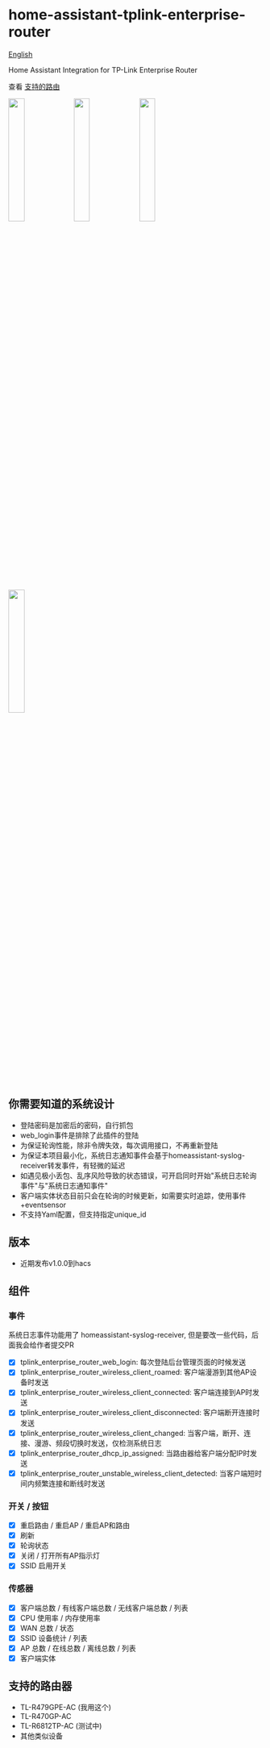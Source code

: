 # home-assistant-tplink-enterprise-router

[English](./README_en.md)

Home Assistant Integration for TP-Link Enterprise Router

查看 [支持的路由](#supports)

<img src="https://raw.githubusercontent.com/copydog/home-assistant-tplink-enterprise-router/refs/heads/main/docs/media/screenshot_cn_1.png" width="25%">
<img src="https://raw.githubusercontent.com/copydog/home-assistant-tplink-enterprise-router/refs/heads/main/docs/media/screenshot_cn_2.png" width="25%">
<img src="https://raw.githubusercontent.com/copydog/home-assistant-tplink-enterprise-router/refs/heads/main/docs/media/screenshot_cn_3.png" width="25%">
<img src="https://raw.githubusercontent.com/copydog/home-assistant-tplink-enterprise-router/refs/heads/main/docs/media/screenshot_cn_4.png" width="25%">

## 你需要知道的系统设计
- 登陆密码是加密后的密码，自行抓包
- web_login事件是排除了此插件的登陆
- 为保证轮询性能，除非令牌失效，每次调用接口，不再重新登陆
- 为保证本项目最小化，系统日志通知事件会基于homeassistant-syslog-receiver转发事件，有轻微的延迟
- 如遇见极小丢包、乱序风险导致的状态错误，可开启同时开始"系统日志轮询事件"与"系统日志通知事件"
- 客户端实体状态目前只会在轮询的时候更新，如需要实时追踪，使用事件+eventsensor
- 不支持Yaml配置，但支持指定unique_id

## 版本
- 近期发布v1.0.0到hacs

## 组件
### 事件
系统日志事件功能用了 homeassistant-syslog-receiver, 但是要改一些代码，后面我会给作者提交PR

- [x] tplink_enterprise_router_web_login: 每次登陆后台管理页面的时候发送
- [x] tplink_enterprise_router_wireless_client_roamed: 客户端漫游到其他AP设备时发送
- [x] tplink_enterprise_router_wireless_client_connected: 客户端连接到AP时发送
- [x] tplink_enterprise_router_wireless_client_disconnected: 客户端断开连接时发送
- [x] tplink_enterprise_router_wireless_client_changed: 当客户端，断开、连接、漫游、频段切换时发送，仅检测系统日志
- [x] tplink_enterprise_router_dhcp_ip_assigned: 当路由器给客户端分配IP时发送
- [x] tplink_enterprise_router_unstable_wireless_client_detected: 当客户端短时间内频繁连接和断线时发送

### 开关 / 按钮
- [x] 重启路由 / 重启AP / 重启AP和路由
- [x] 刷新
- [x] 轮询状态
- [x] 关闭 / 打开所有AP指示灯
- [x] SSID 启用开关

### 传感器
- [x] 客户端总数 / 有线客户端总数 / 无线客户端总数 / 列表
- [x] CPU 使用率 / 内存使用率
- [x] WAN 总数 / 状态
- [x] SSID 设备统计 / 列表
- [x] AP 总数 / 在线总数 / 离线总数 / 列表
- [x] 客户端实体

## <a id="supports">支持的路由器</a>
- TL-R479GPE-AC (我用这个)
- TL-R470GP-AC
- TL-R6812TP-AC (测试中)
- 其他类似设备